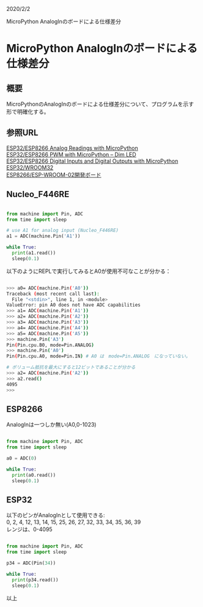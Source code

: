 
2020/2/2

MicroPython AnalogInのボードによる仕様差分
# MicroPython AnalogInのボードによる仕様差分

## 概要
MicroPythonのAnalogInのボードによる仕様差分について、プログラムを示す形で明確化する。

## 参照URL

[ESP32/ESP8266 Analog Readings with MicroPython](https://randomnerdtutorials.com/esp32-esp8266-analog-readings-micropython/)    
[ESP32/ESP8266 PWM with MicroPython – Dim LED](https://randomnerdtutorials.com/esp32-esp8266-pwm-micropython/)   
[ESP32/ESP8266 Digital Inputs and Digital Outputs with MicroPython](https://randomnerdtutorials.com/esp32-esp8266-digital-inputs-digital-outputs-micropython/)   
[ESP32/WROOM32](https://i0.wp.com/randomnerdtutorials.com/wp-content/uploads/2018/08/esp32-pinout-chip-ESP-WROOM-32.png)   
[ESP8266/ESP-WROOM-02開発ボード](https://www.switch-science.com/catalog/2620/)  


## Nucleo_F446RE

```python

from machine import Pin, ADC
from time import sleep

# use A1 for analog input (Nucleo_F446RE)
a1 = ADC(machine.Pin('A1'))

while True:
  print(a1.read())
  sleep(0.1)

```

以下のようにREPLで実行してみるとA0が使用不可なことが分かる：
```bash

>>> a0= ADC(machine.Pin('A0'))
Traceback (most recent call last):
  File "<stdin>", line 1, in <module>
ValueError: pin A0 does not have ADC capabilities
>>> a1= ADC(machine.Pin('A1'))
>>> a2= ADC(machine.Pin('A2'))
>>> a3= ADC(machine.Pin('A3'))
>>> a4= ADC(machine.Pin('A4'))
>>> a5= ADC(machine.Pin('A5'))
>>> machine.Pin('A3')
Pin(Pin.cpu.B0, mode=Pin.ANALOG)
>>> machine.Pin('A0')
Pin(Pin.cpu.A0, mode=Pin.IN) # A0 は　mode=Pin.ANALOG　になっていない。

# ボリューム抵抗を最大にすると12ビットであることが分かる
>>> a2= ADC(machine.Pin('A2'))
>>> a2.read()
4095
>>> 
```


## ESP8266
AnalogInは一つしか無い(A0,0-1023)
```python

from machine import Pin, ADC
from time import sleep

a0 = ADC(0)

while True:
  print(a0.read())
  sleep(0.1)


```


## ESP32
以下のピンがAnalogInとして使用できる:   
0, 2, 4, 12, 13, 14, 15, 25, 26, 27, 32, 33, 34, 35, 36, 39   
レンジは、0-4095   


```python

from machine import Pin, ADC
from time import sleep

p34 = ADC(Pin(34))

while True:
  print(p34.read())
  sleep(0.1)

```


以上
